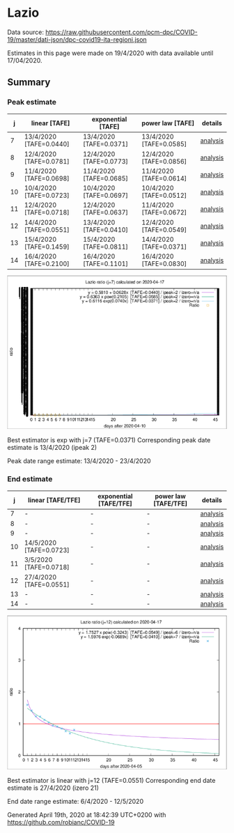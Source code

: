 # Lazio


Data source: https://raw.githubusercontent.com/pcm-dpc/COVID-19/master/dati-json/dpc-covid19-ita-regioni.json

Estimates in this page were made on 19/4/2020 with data available until 17/04/2020.


## Summary 

### Peak estimate 
|j|linear [TAFE]|exponential [TAFE]|power law [TAFE]|details|
|---|----|-----------|---------|-------|
|7|13/4/2020 [TAFE=0.0440]|13/4/2020 [TAFE=0.0371]|13/4/2020 [TAFE=0.0585]|[analysis](COVID-19_lazio_j7_2020-04-17.md)|
|8|12/4/2020 [TAFE=0.0781]|12/4/2020 [TAFE=0.0773]|12/4/2020 [TAFE=0.0856]|[analysis](COVID-19_lazio_j8_2020-04-17.md)|
|9|11/4/2020 [TAFE=0.0698]|11/4/2020 [TAFE=0.0685]|11/4/2020 [TAFE=0.0614]|[analysis](COVID-19_lazio_j9_2020-04-17.md)|
|10|10/4/2020 [TAFE=0.0723]|10/4/2020 [TAFE=0.0697]|10/4/2020 [TAFE=0.0512]|[analysis](COVID-19_lazio_j10_2020-04-17.md)|
|11|12/4/2020 [TAFE=0.0718]|12/4/2020 [TAFE=0.0637]|11/4/2020 [TAFE=0.0672]|[analysis](COVID-19_lazio_j11_2020-04-17.md)|
|12|14/4/2020 [TAFE=0.0551]|13/4/2020 [TAFE=0.0410]|12/4/2020 [TAFE=0.0549]|[analysis](COVID-19_lazio_j12_2020-04-17.md)|
|13|15/4/2020 [TAFE=0.1459]|15/4/2020 [TAFE=0.0811]|14/4/2020 [TAFE=0.0371]|[analysis](COVID-19_lazio_j13_2020-04-17.md)|
|14|16/4/2020 [TAFE=0.2100]|16/4/2020 [TAFE=0.1101]|16/4/2020 [TAFE=0.0830]|[analysis](COVID-19_lazio_j14_2020-04-17.md)|

![best peak estimate](COVID-19_lazio_j7_2020-04-17.png)

Best estimator is exp with j=7 (TAFE=0.0371)
Corresponding peak date estimate is 13/4/2020 (ipeak 2)


Peak date range estimate: 13/4/2020 - 23/4/2020

### End estimate 
|j|linear [TAFE/TFE]|exponential [TAFE/TFE]|power law [TAFE/TFE]|details|
|---|----|-----------|---------|-------|
|7|-|-|-|[analysis](COVID-19_lazio_j7_2020-04-17.md)|
|8|-|-|-|[analysis](COVID-19_lazio_j8_2020-04-17.md)|
|9|-|-|-|[analysis](COVID-19_lazio_j9_2020-04-17.md)|
|10|14/5/2020 [TAFE=0.0723]|-|-|[analysis](COVID-19_lazio_j10_2020-04-17.md)|
|11|3/5/2020 [TAFE=0.0718]|-|-|[analysis](COVID-19_lazio_j11_2020-04-17.md)|
|12|27/4/2020 [TAFE=0.0551]|-|-|[analysis](COVID-19_lazio_j12_2020-04-17.md)|
|13|-|-|-|[analysis](COVID-19_lazio_j13_2020-04-17.md)|
|14|-|-|-|[analysis](COVID-19_lazio_j14_2020-04-17.md)|

![best zero estimate](COVID-19_lazio_j12_2020-04-17.png)

Best estimator is linear with j=12 (TAFE=0.0551)
Corresponding end date estimate is 27/4/2020 (izero 21)


End date range estimate: 6/4/2020 - 12/5/2020

Generated April 19th, 2020 at 18:42:39 UTC+0200 with https://github.com/robianc/COVID-19
